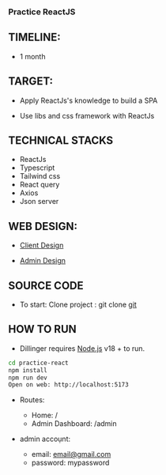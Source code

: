 ### Practice ReactJS

## TIMELINE:

- 1 month

## TARGET:

- Apply ReactJs's knowledge to build a SPA

- Use libs and css framework with ReactJs

## TECHNICAL STACKS

- ReactJs
- Typescript
- Tailwind css
- React query
- Axios
- Json server

## WEB DESIGN:

- [Client Design](<https://www.figma.com/design/0tgr7HLChwH9bXNH14IwEU/MOODY-STORE-E-COMMERCE-WEB-SITE-(Community)-(Copy)?node-id=1-910&m=dev>)

- [Admin Design](<https://www.figma.com/design/3xuL823Qs9ZgbqddLQGuM0/Crud-Operations-(Community)-(Copy)?node-id=0-1&m=dev>)

## SOURCE CODE

- To start: Clone project : git clone [git](https://github.com/datmaiz/practice-react)

## HOW TO RUN

- Dillinger requires [Node.js](https://nodejs.org/) v18 + to run.

```sh
cd practice-react
npm install
npm run dev
Open on web: http://localhost:5173
```

- Routes:

  - Home: /
  - Admin Dashboard: /admin

- admin accoụnt:
  - email: email@gmail.com
  - password: mypassword
